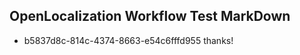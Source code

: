 ## OpenLocalization Workflow Test MarkDown
* b5837d8c-814c-4374-8663-e54c6fffd955 thanks!

<!--HONumber=Aug16_HO4-->


